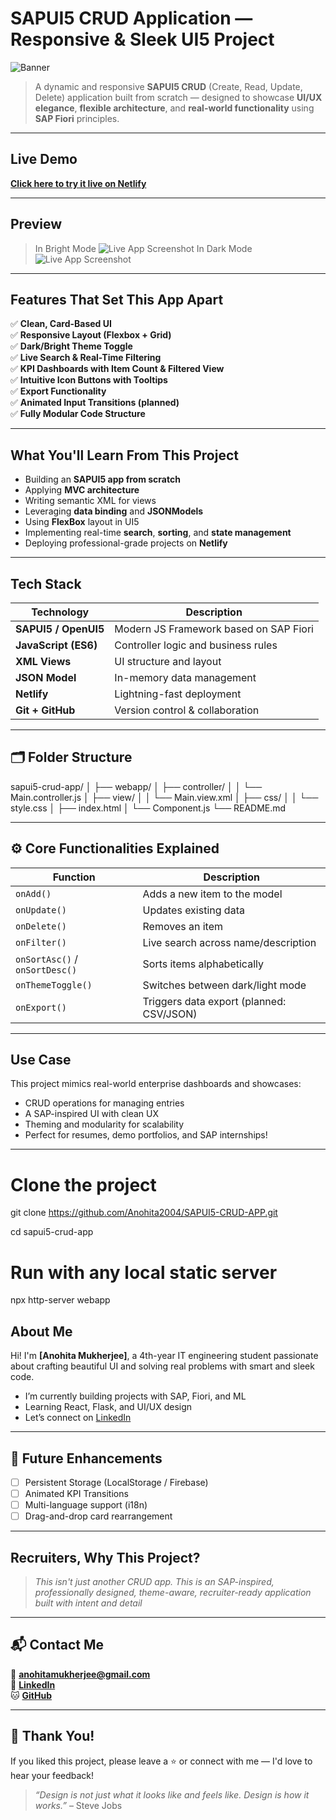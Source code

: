#  SAPUI5 CRUD Application — Responsive & Sleek UI5 Project 

![Banner](https://your-screenshot-link.com/banner.png)

>  A dynamic and responsive **SAPUI5 CRUD** (Create, Read, Update, Delete) application built from scratch — designed to showcase **UI/UX elegance**, **flexible architecture**, and **real-world functionality** using **SAP Fiori** principles.

---

## Live Demo

 **[Click here to try it live on Netlify](https://685105db4d2d82403c3f7306--regal-dasik-83da39.netlify.app/)**

---

## Preview
>In Bright Mode
![Live App Screenshot](https://github.com/user-attachments/assets/2f13f89e-3b23-4ede-a60e-2ef742b2ebaf)
>In Dark Mode
![Live App Screenshot](https://github.com/user-attachments/assets/27c67ce4-ab74-4872-ad25-140c2fbf41ad)

---

## Features That Set This App Apart


✅ **Clean, Card-Based UI**  
✅ **Responsive Layout (Flexbox + Grid)**  
✅ **Dark/Bright Theme Toggle**  
✅ **Live Search & Real-Time Filtering**  
✅ **KPI Dashboards with Item Count & Filtered View**  
✅ **Intuitive Icon Buttons with Tooltips**  
✅ **Export Functionality**  
✅ **Animated Input Transitions (planned)**  
✅ **Fully Modular Code Structure**  

---

## What You'll Learn From This Project

- Building an **SAPUI5 app from scratch**
- Applying **MVC architecture**
- Writing semantic XML for views
- Leveraging **data binding** and **JSONModels**
- Using **FlexBox** layout in UI5
- Implementing real-time **search**, **sorting**, and **state management**
- Deploying professional-grade projects on **Netlify**

---

## Tech Stack

| Technology | Description |
|------------|-------------|
| **SAPUI5 / OpenUI5** | Modern JS Framework based on SAP Fiori |
| **JavaScript (ES6)** | Controller logic and business rules |
| **XML Views** | UI structure and layout |
| **JSON Model** | In-memory data management |
| **Netlify** | Lightning-fast deployment |
| **Git + GitHub** | Version control & collaboration |

---

## 🗂 Folder Structure
sapui5-crud-app/
│
├── webapp/
│   ├── controller/
│   │   └── Main.controller.js
│   ├── view/
│   │   └── Main.view.xml
│   ├── css/
│   │   └── style.css
│   ├── index.html
│   └── Component.js
└── README.md

---

## ⚙️ Core Functionalities Explained

| Function | Description |
|---------|-------------|
| `onAdd()` | Adds a new item to the model |
| `onUpdate()` | Updates existing data |
| `onDelete()` | Removes an item |
| `onFilter()` | Live search across name/description |
| `onSortAsc()` / `onSortDesc()` | Sorts items alphabetically |
| `onThemeToggle()` | Switches between dark/light mode |
| `onExport()` | Triggers data export (planned: CSV/JSON) |

---

##  Use Case

This project mimics real-world enterprise dashboards and showcases:
- CRUD operations for managing entries
- A SAP-inspired UI with clean UX
- Theming and modularity for scalability
- Perfect for resumes, demo portfolios, and SAP internships!

---
# Clone the project
git clone https://github.com/Anohita2004/SAPUI5-CRUD-APP.git

cd sapui5-crud-app

# Run with any local static server
npx http-server webapp


##  About Me

Hi! I'm **[Anohita Mukherjee]**, a 4th-year IT engineering student passionate about crafting beautiful UI and solving real problems with smart and sleek code.

-  I’m currently building projects with SAP, Fiori, and ML
-  Learning React, Flask, and UI/UX design
-  Let’s connect on [LinkedIn](www.linkedin.com/in/anohita-mukherjee-a83166262)


---

## 📝 Future Enhancements

- [ ] Persistent Storage (LocalStorage / Firebase)
- [ ] Animated KPI Transitions
- [ ] Multi-language support (i18n)
- [ ] Drag-and-drop card rearrangement

---

##  Recruiters, Why This Project?

> *This isn't just another CRUD app. This is an SAP-inspired, professionally designed, theme-aware, recruiter-ready application built with intent and  detail* 


---

## 📬 Contact Me

📧 **anohitamukherjee@gmail.com**  
🔗 **[LinkedIn](www.linkedin.com/in/anohita-mukherjee-a83166262)**  
🐱 **[GitHub](https://github.com/Anohita2004)**

---

## 🫶 Thank You!

If you liked this project, please leave a ⭐ or connect with me — I'd love to hear your feedback!

> _“Design is not just what it looks like and feels like. Design is how it works.”_ – Steve Jobs





